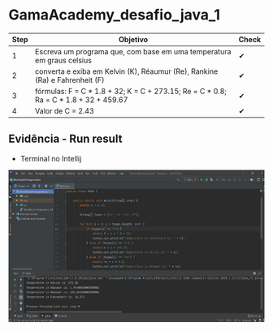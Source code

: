 # GamaAcademy_desafio_java_1

| Step    | Objetivo                                                                               | Check    |
| ------- | -------------------------------------------------------------------------------------   | --------|
|    1    | Escreva um programa que, com base em uma temperatura em graus celsius                   |   ✔    |
|    2    | converta e exiba em Kelvin (K), Réaumur (Re), Rankine (Ra) e Fahrenheit (F)             |   ✔    |
|    3    | fórmulas: F = C * 1.8 + 32; K = C + 273.15; Re = C * 0.8; Ra = C * 1.8 + 32 + 459.67    |   ✔    |
|    4    | Valor de C = 2.43                                                                       |   ✔    |                   


## Evidência - Run result

* Terminal no Intellij 
<img src="/img/Challenge_1.png" width="550" height="300">
